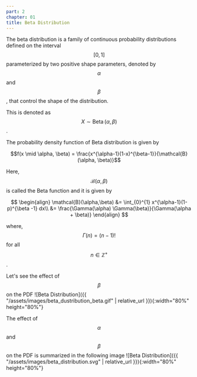 ```yaml
---
part: 2
chapter: 01
title: Beta Distribution
---
```

The beta distribution is a family of continuous probability distributions defined on the interval $$[0, 1]$$ parameterized by two positive shape parameters, denoted by $$\alpha$$ and $$\beta$$, that control the shape of the distribution.

This is denoted as $$X \sim \operatorname{Beta}(\alpha, \beta)$$.

The probability density function of Beta distribution is given by 

$$f(x \mid \alpha, \beta) = \frac{x^{\alpha-1}(1-x)^{\beta-1}}{\mathcal{B}(\alpha, \beta)}$$

Here, $$\mathcal{B}(\alpha, \beta)$$ is called the Beta function and it is given by

$$
\begin{align}
\mathcal{B}(\alpha,\beta) &= \int_{0}^{1} x^{\alpha-1}(1-p)^{\beta -1} dx\\
&= \frac{\Gamma(\alpha) \Gamma(\beta)}{\Gamma(\alpha + \beta)}
\end{align}
$$

where, $$\Gamma(n) = (n-1)!$$ for all $$n \in \mathbb{Z}^{+}$$.

Let's see the effect of $$\beta$$ on the PDF
![Beta Distribution]({{ "/assets/images/beta_dustribution_beta.gif" | relative_url }}){:width="80%" height="80%"}

The effect of $$\alpha$$ and $$\beta$$ on the PDF is summarized in the following image
![Beta Distribution]({{ "/assets/images/beta_distribution.svg" | relative_url }}){:width="80%" height="80%"}